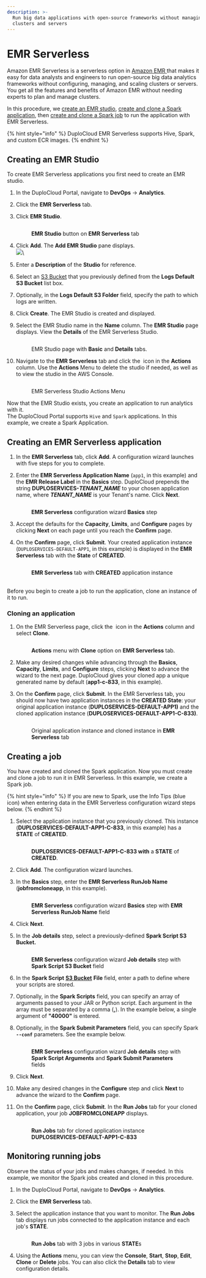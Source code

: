 ```yaml
---
description: >-
  Run big data applications with open-source frameworks without managing
  clusters and servers
---
```


# EMR Serverless

Amazon EMR Serverless is a serverless option in [Amazon EMR](https://aws.amazon.com/emr/)[ ](https://aws.amazon.com/emr/serverless/)that makes it easy for data analysts and engineers to run open-source big data analytics frameworks without configuring, managing, and scaling clusters or servers. You get all the features and benefits of Amazon EMR without needing experts to plan and manage clusters.

In this procedure, we [create an EMR studio](emr-serverless.md#creating-an-emr-studio), [create and clone a Spark application](emr-serverless.md#creating-and-cloning-a-spark-application), then [create and clone a Spark job](emr-serverless.md#creating-and-cloning-a-spark-job) to run the application with EMR Serverless.

{% hint style="info" %}
DuploCloud EMR Serverless supports Hive, Spark, and custom ECR images.
{% endhint %}

## Creating an EMR Studio

To create EMR Serverless applications you first need to create an EMR studio.

1. In the DuploCloud Portal, navigate to **DevOps** -> **Analytics**.
2. Click the **EMR Serverless** tab.
3.  Click **EMR Studio**.

    <figure><img src="../../.gitbook/assets/AWS_EMR_Studio_button (1).png" alt=""><figcaption><p><strong>EMR Studio</strong> button on <strong>EMR Serverless</strong> tab</p></figcaption></figure>
4. Click **Add**. The **Add EMR Studio** pane displays.\
   ![](<../../.gitbook/assets/image (5).png>)\

5. Enter a **Description** of the **Studio** for reference.
6. Select an [S3 Bucket](s3-bucket.md) that you previously defined from the **Logs Default S3 Bucket** list box.
7. Optionally, in the **Logs Default S3 Folder** field, specify the path to which logs are written.
8. Click **Create**. The EMR Studio is created and displayed.&#x20;
9.  Select the EMR Studio name in the **Name** column. The **EMR Studio** page displays. View the **Details** of the EMR Serverless Studio.

    <figure><img src="../../.gitbook/assets/image (4).png" alt=""><figcaption><p>EMR Studio page with <strong>Basic</strong> and <strong>Details</strong> tabs.</p></figcaption></figure>
10. Navigate to the **EMR Serverless** tab and click the <img src="../../.gitbook/assets/Kabab_three_Vertical_dots (2) (1) (1).png" alt="" data-size="line"> icon in the **Actions** column. Use the **Actions** Menu to delete the studio if needed, as well as to view the studio in the AWS Console.&#x20;



    <figure><img src="../../.gitbook/assets/image (3) (1).png" alt=""><figcaption><p>EMR Serverless Studio Actions Menu</p></figcaption></figure>

Now that the EMR Studio exists, you create an application to run analytics with it.\
The DuploCloud Portal supports `Hive` and `Spark` applications. In this example, we create a Spark Application.

## Creating an EMR Serverless application

1. In the **EMR Serverless** tab, click **Add**. A configuration wizard launches with five steps for you to complete.
2.  Enter the **EMR Serverless Application Name** (`app1`, in this example) and the **EMR Release Label** in the **Basics** step. DuploCloud prepends the string **DUPLOSERVICES-**_**TENANT\_NAME**_ to your chosen application name, where _**TENANT\_NAME**_ is your Tenant's name. Click **Next**.

    <figure><img src="../../.gitbook/assets/EMRC3.png" alt=""><figcaption><p><strong>EMR Serverless</strong> configuration wizard <strong>Basics</strong> step</p></figcaption></figure>
3. Accept the defaults for the **Capacity**, **Limits**, and **Configure** pages by clicking **Next** on each page until you reach the **Confirm** page.
4.  On the **Confirm** page, click **Submit**. Your created application instance (`DUPLOSERVICES-DEFAULT-APP1`, in this example) is displayed in the **EMR Serverless** tab with the **State** of **CREATED**.

    <figure><img src="../../.gitbook/assets/EMRC2.png" alt=""><figcaption><p><strong>EMR Serverless</strong> tab with <strong>CREATED</strong> application instance <br><br></p></figcaption></figure>

Before you begin to create a job to run the application, clone an instance of it to run.

### Cloning an application

1.  On the EMR Serverless page, click the <img src="../../.gitbook/assets/Kabab_three_Vertical_dots (2) (1) (1).png" alt="" data-size="line"> icon in the **Actions** column and select **Clone**.

    <figure><img src="../../.gitbook/assets/EMRC6.png" alt=""><figcaption><p><strong>Actions</strong> menu with <strong>Clone</strong> option on <strong>EMR Serverless</strong> tab.</p></figcaption></figure>
2. Make any desired changes while advancing through the **Basics**, **Capacity**, **Limits**, and **Configure** steps, clicking **Next** to advance the wizard to the next page. DuploCloud gives your cloned app a unique generated name by default (**app1-c-833**, in this example).
3.  On the **Confirm** page, click **Submit**. In the EMR Serverless tab, you should now have two application instances in the **CREATED State**: your original application instance (**DUPLOSERVICES-DEFAULT-APP1)** and the cloned application instance (**DUPLOSERVICES-DEFAULT-APP1-C-833)**.

    <figure><img src="../../.gitbook/assets/EMRC5.png" alt=""><figcaption><p>Original application instance and cloned instance in <strong>EMR Serverless</strong> tab</p></figcaption></figure>

## Creating a job

You have created and cloned the Spark application. Now you must create and clone a job to run it in EMR Serverless. In this example, we create a Spark job.

{% hint style="info" %}
If you are new to Spark, use the Info Tips (blue <img src="../../.gitbook/assets/image (2) (1) (5).png" alt="" data-size="line"> icon) when entering data in the EMR Serverless configuration wizard steps below.
{% endhint %}

1.  Select the application instance that you previously cloned. This instance (**DUPLOSERVICES-DEFAULT-APP1-C-833**, in this example) has a **STATE** of **CREATED**.

    <figure><img src="../../.gitbook/assets/EMRJ_1.png" alt=""><figcaption><p><strong>DUPLOSERVICES-DEFAULT-APP1-C-833 with</strong> a <strong>STATE</strong> of <strong>CREATED</strong>.</p></figcaption></figure>
2. Click **Add**. The configuration wizard launches.
3.  In the **Basics** step, enter the **EMR Serverless RunJob Name** (**jobfromcloneapp**, in this example).

    <figure><img src="../../.gitbook/assets/EMRJ_2.png" alt=""><figcaption><p><strong>EMR Serverless</strong> configuration wizard <strong>Basics</strong> step with <strong>EMR Serverless RunJob Name</strong> field</p></figcaption></figure>
4. Click **Next**.
5.  In the **Job details** step, select a previously-defined **Spark Script S3 Bucket.**

    <figure><img src="../../.gitbook/assets/EMRJ_3.png" alt=""><figcaption><p><strong>EMR Serverless</strong> configuration wizard <strong>Job details</strong> step with <strong>Spark Script S3 Bucket</strong> field</p></figcaption></figure>
6. In the **Spark Script** [**S3 Bucket**](s3-bucket.md) **File** field, enter a path to define where your scripts are stored.
7. Optionally, in the **Spark Scripts** field, you can specify an array of arguments passed to your JAR or Python script. Each argument in the array must be separated by a comma (**,**). In the example below, a single argument of **"40000"** is entered.&#x20;
8.  Optionally, in the **Spark Submit Parameters** field, you can specify Spark **`--conf`** parameters. See the example below.&#x20;

    <figure><img src="../../.gitbook/assets/EMRJ_4.png" alt=""><figcaption><p><strong>EMR Serverless</strong> configuration wizard <strong>Job details</strong> step with <strong>Spark Script Arguments</strong> and <strong>Spark Submit Parameters</strong> fields</p></figcaption></figure>
9. Click **Next**.
10. Make any desired changes in the **Configure** step and click **Next** to advance the wizard to the **Confirm** page.
11. On the **Confirm** page, click **Submit**. In the **Run Jobs** tab for your cloned application, your job **JOBFROMCLONEAPP** displays.&#x20;

    <figure><img src="../../.gitbook/assets/EMRJ_5.png" alt=""><figcaption><p><strong>Run Jobs</strong> tab for cloned application instance <strong>DUPLOSERVICES-DEFAULT-APP1-C-833</strong></p></figcaption></figure>

## Monitoring running jobs

Observe the status of your jobs and makes changes, if needed. In this example, we monitor the Spark jobs created and cloned in this procedure.

1. In the DuploCloud Portal, navigate to **DevOps** -> **Analytics**.
2. Click the **EMR Serverless** tab.
3.  Select the application instance that you want to monitor. The **Run Jobs** tab displays run jobs connected to the application instance and each job's **STATE**.

    <figure><img src="../../.gitbook/assets/EMR_Monitoring.png" alt=""><figcaption><p><strong>Run Jobs</strong> tab with 3 jobs in various <strong>STATE</strong>s</p></figcaption></figure>
4. Using the **Actions** menu, you can view the **Console**, **Start**, **Stop**, **Edit**, **Clone** or **Delete** jobs. You can also click the **Details** tab to view configuration details.
